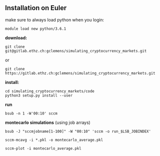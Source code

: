 ## Installation on Euler
make sure to always load python when you login: 
```
module load new python/3.6.1
```

__download:__

```
git clone git@gitlab.ethz.ch:gclemens/simulating_cryptocurrency_markets.git
```
or
```
git clone https://gitlab.ethz.ch:gclemens/simulating_cryptocurrency_markets.git
```

__install:__

```
cd simulating_cryptocurrency_markets/code
python3 setup.py install --user
```

__run__

```
bsub -n 1 -W'00:10' sccm
```


__montecarlo simulations__
(using job arrays)

```
bsub -J "sccmjobname[1-100]" -W "00:10" 'sccm -o run_$LSB_JOBINDEX'

sccm-mcavg -i *.pkl -o montecarlo_average.pkl

sccm-plot -i montecarlo_average.pkl
```
